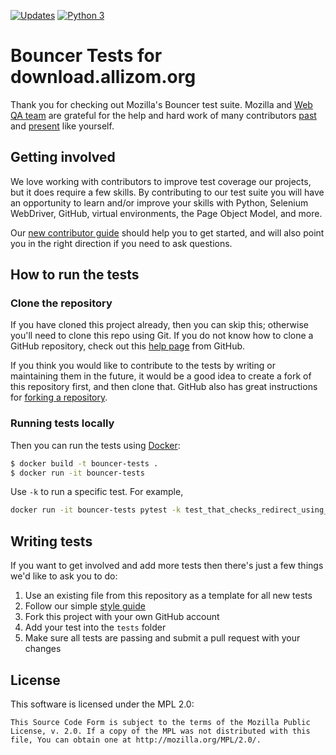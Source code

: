 [![Updates](https://pyup.io/repos/github/mozilla-services/go-bouncer/shield.svg)](https://pyup.io/repos/github/mozilla-services/go-bouncer/)
[![Python 3](https://pyup.io/repos/github/mozilla-services/go-bouncer/python-3-shield.svg)](https://pyup.io/repos/github/mozilla-services/go-bouncer/)

# Bouncer Tests for download.allizom.org

Thank you for checking out Mozilla's Bouncer test suite. Mozilla and [Web QA team](https://quality.mozilla.org/teams/web-qa/) are grateful for the help and hard work of many contributors [past](https://github.com/mozilla/bouncer-tests/graphs/contributors) and [present](https://github.com/mozilla-services/go-bouncer/graphs/contributors) like yourself.

## Getting involved

We love working with contributors to improve test coverage our projects, but it
does require a few skills. By contributing to our test suite you will have an
opportunity to learn and/or improve your skills with Python, Selenium
WebDriver, GitHub, virtual environments, the Page Object Model, and more.

Our [new contributor guide][guide] should help you to get started, and will
also point you in the right direction if you need to ask questions.

## How to run the tests

### Clone the repository

If you have cloned this project already, then you can skip this; otherwise
you'll need to clone this repo using Git. If you do not know how to clone a
GitHub repository, check out this [help page][git clone] from GitHub.

If you think you would like to contribute to the tests by writing or
maintaining them in the future, it would be a good idea to create a fork of
this repository first, and then clone that. GitHub also has great instructions
for [forking a repository][git fork].

### Running tests locally

Then you can run the tests using [Docker][]:

```bash
$ docker build -t bouncer-tests .
$ docker run -it bouncer-tests
```

Use `-k` to run a specific test. For example,

```bash
docker run -it bouncer-tests pytest -k test_that_checks_redirect_using_incorrect_query_values
```

## Writing tests

If you want to get involved and add more tests then there's just a few things we'd like to ask you to do:

1. Use an existing file from this repository as a template for all new tests
2. Follow our simple [style guide](https://wiki.mozilla.org/QA/Execution/Web_Testing/Docs/Automation/StyleGuide)
3. Fork this project with your own GitHub account
4. Add your test into the `tests` folder
5. Make sure all tests are passing and submit a pull request with your changes

## License

This software is licensed under the MPL 2.0:

```
This Source Code Form is subject to the terms of the Mozilla Public
License, v. 2.0. If a copy of the MPL was not distributed with this
file, You can obtain one at http://mozilla.org/MPL/2.0/.
```

[Docker]: https://www.docker.com
[guide]: http://firefox-test-engineering.readthedocs.io/en/latest/guide/index.html
[git clone]: https://help.github.com/articles/cloning-a-repository/
[git fork]: https://help.github.com/articles/fork-a-repo/

